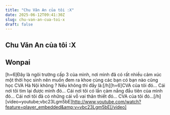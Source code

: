 ```yaml
---
title: "Chu Văn An của tôi :X"
date: 2025-06-12T09:41:30Z
slug: chu-van-an-cua-toi-x
draft: false
---
```


## Chu Văn An của tôi :X

## Wonpai

[h=6]Đây là ngôi trường cấp 3 của mình, nơi mình đã có rất nhiều cảm xúc một thời học sinh nên muốn đem ra khoe cùng các bạn
có bạn nào cũng học CVA Hà Nội không ? Nếu không thì đấy là:[/h][h=6]CVA của tôi đó...
 Cái nơi tôi tìm lại được mình đó...
 Cái nơi tôi có lần cảm nắng đầu tiên của mình đó...
 Cái nơi tôi đã có những cái vỗ vai thân thiết đó...
 CVA của tôi đó...[/h]
[video=youtube;vbc23Lgm5bE]http://www.youtube.com/watch?feature=player_embedded&amp;v=vbc23Lgm5bE[/video]